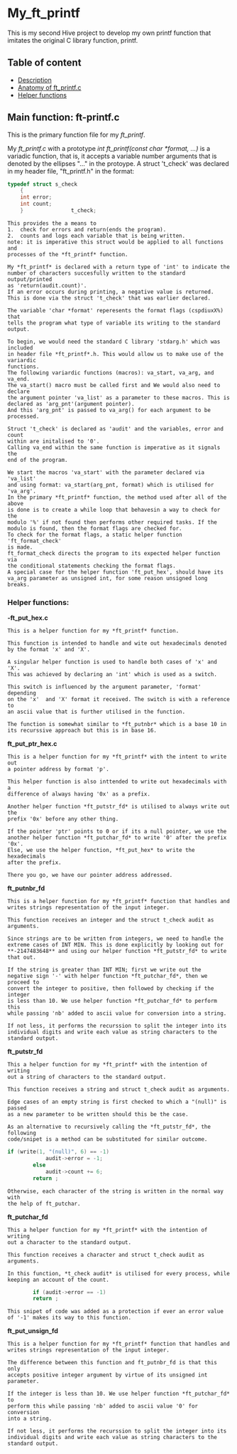 # My_ft_printf

This is my second Hive project to develop my own printf function that imitates the original C library function, printf.

## Table of content
- [ Description ](#my_ft_printf)
- [Anatomy of ft_printf.c](#main-function-ft-printfc)
- [Helper functions](#helper-functions)

## Main function: ft-printf.c 

This is the primary function file for my *ft_printf*.

My _ft_printf.c_ with a prototype _int ft_printf(const char *format, ...)_
is	a variadic function, that is, it accepts a variable	number arguments 
that is denoted by the ellipses "..." in the protoype.
A struct 't_check' was declared in my header file, "ft_printf.h" in the 
format:
	
```C
typedef struct s_check
	{
	int	error;
	int	count;
	}				t_check;

```	
	
	This provides the a means to 
	1.	check for errors and return(ends the program).
	2.	counts and logs each variable that is being written.
	note: it is imperative this struct would be applied to all functions and 
	processes of the *ft_printf* function.
	
	My *ft_printf* is declared with a return type of 'int' to indicate the
	number of characters succesfully written to the standard output/printed
	as 'return(audit.count)'.
	If an error occurs during printing, a negative value is returned.
	This is done via the struct 't_check' that was earlier declared.

	The variable 'char *format' reperesents the format flags (cspdiuxX%) that
	tells the program what type of variable its writing to the standard output.

	To begin, we would need the standard C library 'stdarg.h' which was included
	in header file *ft_printf*.h. This would allow us to make use of the variardic
	functions.
	The following variardic functions (macros): va_start, va_arg, and va_end.
	The va_start() macro must be called first and We would also need to declare
	the argument pointer 'va_list' as a parameter to these macros. This is 
	declared as 'arg_pnt'(argument pointer).
	And this 'arg_pnt' is passed to va_arg() for each argument to be processed.
	
	Struct 't_check' is declared as 'audit' and the variables, error and count
	within are initalised to '0'.
	Calling va_end within the same function is imperative as it signals the
	end of the program.
	
	We start the macros 'va_start' with the parameter declared via 'va_list' 
	and using format: va_start(arg_pnt, format) which is utilised for 'va_arg'.
	In the primary *ft_printf* function, the method used after all of the above
	is done is to create a while loop that behavesin a way to check for the 
	modulo '%' if not found then performs other required tasks. If the 
	modulo is found, then the format flags are checked for.
	To check for the format flags, a static helper function 'ft_format_check'
	is made.
	ft_format_check directs the program to its expected helper function via
	the conditional statements checking the format flags.
	A special case for the helper function 'ft_put_hex', should have its 
	va_arg parameter as unsigned int, for some reason unsigned long breaks.

 
### Helper functions:

**-ft_put_hex.c**

  	This is a helper function for my *ft_printf* function.
  
	This function is intended to handle and wite out hexadecimals denoted
	by the format 'x' and 'X'.
 
	A singular helper function is used to handle both cases of 'x' and 'X'.
	This was achieved by declaring an 'int' which is used as a switch.
 
	This switch is influenced by the argument parameter, 'format' depending 
	on the 'x'	and 'X' format it received. The switch is with a reference to 
	an ascii value that is further utilised in the function.
 
	The function is somewhat similar to *ft_putnbr* which is a base 10 in 
	its recurssive approach but	this is in base 16.



**ft_put_ptr_hex.c**

  	This is a helper function for my *ft_printf* with the intent to write out 
	a pointer address by format 'p'.
 
	This helper function is also inttended to write out hexadecimals with a 
	difference of always having '0x' as a prefix.
 
	Another helper function *ft_putstr_fd* is utilised to always write out the 
	prefix '0x' before any other thing.
 
	If the pointer 'ptr' points to 0 or if its a null pointer, we use the 
	another helper function *ft_putchar_fd* to write '0' after the prefix '0x'.
	Else, we use the helper function, *ft_put_hex* to write the hexadecimals 
	after the prefix.
 
	There you go, we have our pointer address addressed. 



**ft_putnbr_fd**

	This is a helper function for my *ft_printf* function that handles and 
	writes strings representation of the input integer.

	This function receives an integer and the struct t_check audit as arguments.

	Since strings are to be written from integers, we need to handle the 
	extreme cases of INT MIN. This is done explicitly by looking out for 
	**-2147483648** and using our helper function *ft_putstr_fd* to write 
	that out.

	If the string is greater than INT MIN; first we write out the 
	negative sign '-' with helper function *ft_putchar_fd*, then we proceed to 
	convert the integer to positive, then followed by checking if the integer
	is less than 10. We use helper function *ft_putchar_fd* to perform this 
	while passing 'nb' added to ascii value for conversion into a string.

	If not less, it performs the recurssion to split the integer into its
	individual digits and write each value as string characters to the 
	standard output.



**ft_putstr_fd**

	This a helper function for my *ft_printf* with the intention of writing
	out a string of characters to the standard output.
	
	This function receives a string and struct t_check audit as arguments.
	
	Edge cases of an empty string is first checked to which a "(null)" is passed
	as a new parameter to be written should this be the case.
	
	As an alternative to recursively calling the *ft_putstr_fd*, the following 
	code/snipet is a method can be substituted for similar outcome.
	
``` C
if (write(1, "(null)", 6) == -1)
			audit->error = -1;
		else
			audit->count += 6;
		return ;
```
		
	
	Otherwise, each character of the string is written in the normal way with
	the help of ft_putchar.



**ft_putchar_fd**

	This a helper function for my *ft_printf* with the intention of writing
	out a character to the standard output.
	
	This function receives a character and struct t_check audit as arguments.
	
	In this function, *t_check audit* is utilised for every process, while
	keeping an account of the count.
	
```C
		if (audit->error == -1)
		return ;
```
		
	This snipet of code was added as a protection if ever an error value 
	of '-1' makes its way to this function.



**ft_put_unsign_fd**

	This is a helper function for my *ft_printf* function that handles and 
	writes strings representation of the input integer.
	
	The difference between this function and ft_putnbr_fd is that this only 
	accepts positive integer argument by virtue of its unsigned int parameter.
	
	If the integer is less than 10. We use helper function *ft_putchar_fd* to 
	perform this while passing 'nb' added to ascii value '0' for conversion 
	into a string.

	If not less, it performs the recurssion to split the integer into its
	individual digits and write each value as string characters to the 
	standard output.

